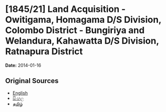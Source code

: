 # [1845/21] Land Acquisition - Owitigama, Homagama D/S Division, Colombo District - Bungiriya and Welandura, Kahawatta D/S Division, Ratnapura District

**Date:** 2014-01-16

## Original Sources

- [English](https://documents.gov.lk/view/extra-gazettes/2014/1/1845-21_E.pdf)
- [සිංහල](https://documents.gov.lk/view/extra-gazettes/2014/1/1845-21_S.pdf)
- [தமிழ்](https://documents.gov.lk/view/extra-gazettes/2014/1/1845-21_T.pdf)
